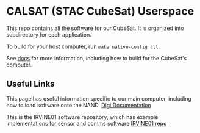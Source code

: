 # CALSAT (STAC CubeSat) Userspace

This repo contains all the software for our CubeSat. It is organized into
subdirectory for each application.

To build for your host computer, run `make native-config all`.

See [docs](docs) for more information, including how to build for the CubeSat's
computer.

## Useful Links

This page has useful information specific to our main computer, including how to
load software onto the NAND. [Digi
Documentation](https://www.digi.com/resources/documentation/digidocs/90001547/#landing_pages/yocto_index.htm%3FTocPath%3DDigi%2520Embedded%2520Yocto%7C_____0)

This is the IRVINE01 software repository, which has example implementations for
sensor and comms software [IRVINE01
repo](https://github.com/irvinecubesat/irvine-01-sw)
